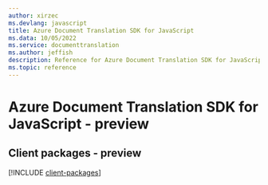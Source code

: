 ```yaml
---
author: xirzec
ms.devlang: javascript
title: Azure Document Translation SDK for JavaScript
ms.data: 10/05/2022
ms.service: documenttranslation
ms.author: jeffish
description: Reference for Azure Document Translation SDK for JavaScript
ms.topic: reference
---
```

# Azure Document Translation SDK for JavaScript - preview

## Client packages - preview
[!INCLUDE [client-packages](document-translation-client-index.md)]